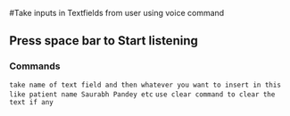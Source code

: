 #Take inputs in Textfields from user using voice command

## Press space bar to Start listening 

### Commands
`take name of text field and then whatever you want to insert in this like patient name Saurabh Pandey etc`
`use clear command to clear the text if any`
